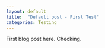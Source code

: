 ```yaml
---
layout: default
title:  "Default post - First Test"
categories: Testing
---
```


First blog post here. Checking.



